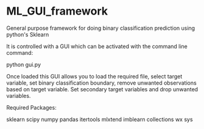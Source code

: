 # ML_GUI_framework
General purpose framework for doing binary classification prediction using python's Sklearn

It is controlled with a GUI which can be activated with the command line command:

python gui.py

Once loaded this GUI allows you to load the required file, select target variable, set binary  classification boundary, remove unwanted observations based on target variable. Set secondary target variables and drop unwanted variables.

Required Packages:

sklearn
scipy
numpy
pandas
itertools
mlxtend
imblearn
collections
wx
sys
